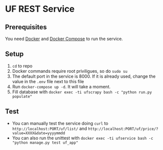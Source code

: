 # UF REST Service

## Prerequisites

You need [Docker](https://docs.docker.com/engine/installation/) and
[Docker Compose](https://docs.docker.com/compose/install/#install-compose
) to run the service.  

## Setup

1. `cd` to repo
2. Docker commands require root priviligues, so do `sudo su` 
3. The default port in the service is 8000. If it is already used, change 
the value in the `.env` file next to this file
4. Run `docker-compose up -d`. It will take a moment.
5. Fill database with `docker exec -ti ufscrapy bash -c "python run.py populate"`

## Test

- You can manually test the service doing `curl` to `http://localhost:PORT/uf/list/` and
 `http://localhost:PORT/uf/price/?value=XXXX&date=yyyymmdd`
- You can also run the unittest with `docker exec -ti ufservice bash -c "python manage.py test uf_app"`
